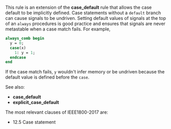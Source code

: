 This rule is an extension of the **case_default** rule that allows the case
default to be implicitly defined. Case statements without a `default` branch
can cause signals to be undriven. Setting default values of signals at the top
of an `always` procedures is good practice and ensures that signals are never
metastable when a case match fails. For example,
```sv
always_comb begin
  y = 0;
  case(x)
    1: y = 1;
  endcase
end

```
If the case match fails, `y` wouldn't infer memory or be undriven because the
default value is defined before the `case`.

See also:
 - **case_default**
 - **explicit_case_default**

The most relevant clauses of IEEE1800-2017 are:
- 12.5 Case statement

